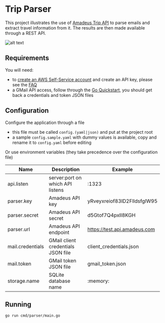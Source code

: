 # Trip Parser

This project illustrates the use of [Amadeus Trip API](https://developers.amadeus.com/self-service/category/trip/api-doc/trip-parser) to parse emails and extract travel information from it.
The results are then made available through a REST API.

![alt text](https://github.com/esys/go-amadeus-trip/tree/master/doc/flowchart.svg?raw=true)

## Requirements

You will need:
- to [create an AWS Self-Service account](https://developers.amadeus.com/register) and create an API key, please see the [FAQ](https://developers.amadeus.com/support/faq/)
- a GMail API access, follow through the [Go Quickstart](https://developers.google.com/gmail/api/quickstart/go), you should get back a credentials and token JSON files

## Configuration

Configure the application through a file
- this file must be called `config.(yaml|json)` and put at the project root
- a sample `config.sample.yaml` with dummy values is available, copy and rename it to `config.yaml` before editing

Or use environment variables (they take precedence over the configuration file)

|Name               |Description                        |Example                        |
|---                |---                                |---                            |
|api.listen         |server:port on which API listens   |:1323                          |
|parser.key         |Amadeus API key                    |yRveyxreiof83ID2FlldsfgIW95    |
|parser.secret      |Amadeus API secret                 |d5Gtof7Q4pxlI8KGH              |
|parser.url         |Amadeus API endpoint               |https://test.api.amadeus.com   |
|mail.credentials   |GMail client credentials JSON file |client_credentials.json        |
|mail.token         |GMail token JSON file              |gmail_token.json               |
|storage.name       |SQLite database name               |:memory:                       |

## Running

```
go run cmd/parser/main.go
```
